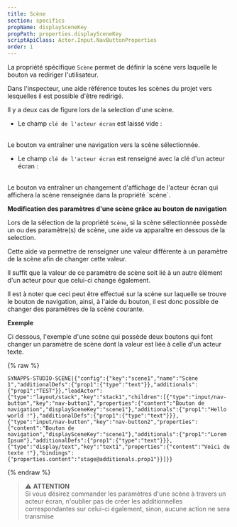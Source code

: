```yaml
---
title: Scène
section: specifics
propName: displaySceneKey
propPath: properties.displaySceneKey
scriptApiClass: Actor.Input.NavButtonProperties
order: 1
---
```

La propriété spécifique `Scène` permet de définir la scène vers laquelle le bouton va rediriger l'utilisateur.

Dans l'inspecteur, une aide référence toutes les scènes du projet vers lesquelles il est possible d'être redirigé.

Il y a deux cas de figure lors de la selection d'une scène.

- Le champ `clé de l'acteur écran` est laissé vide :
<br>
Le bouton va entraîner une navigation vers la scène sélectionnée.

- Le champ `clé de l'acteur écran` est renseigné avec la clé d'un acteur écran :
<br>
Le bouton va entraîner un changement d'affichage de l'acteur écran qui affichera la scène renseignée dans la propriété `scène`.

**Modification des paramètres d'une scène grâce au bouton de navigation**

Lors de la sélection de la propriété `Scène`, si la scène sélectionnée possède un ou des paramètre(s) de scène, une aide va apparaître en dessous de la selection.

Cette aide va permettre de renseigner une valeur différente à un paramètre de la scène afin de changer cette valeur.

Il suffit que la valeur de ce paramètre de scène soit lié à un autre élément d'un acteur pour que celui-ci change également.

Il est à noter que ceci peut être effectué sur la scène sur laquelle se trouve le bouton de navigation, ainsi, à l'aide du bouton, il est donc possible de changer des paramètres de la scène courante.

**Exemple**

Ci dessous, l'exemple d'une scène qui possède deux boutons qui font changer un paramètre de scène dont la valeur est liée à celle d'un acteur texte.

{% raw %}
```
SYNAPPS-STUDIO-SCENE|{"config":{"key":"scene1","name":"Scène 1","additionalDefs":{"prop1":{"type":"text"}},"additionals":{"prop1":"TEST"}},"leadActor":{"type":"layout/stack","key":"stack1","children":[{"type":"input/nav-button","key":"nav-button1","properties":{"content":"Bouton de navigation","displaySceneKey":"scene1"},"additionals":{"prop1":"Hello world !"},"additionalDefs":{"prop1":{"type":"text"}}},{"type":"input/nav-button","key":"nav-button2","properties":{"content":"Bouton de navigation","displaySceneKey":"scene1"},"additionals":{"prop1":"Lorem Ipsum"},"additionalDefs":{"prop1":{"type":"text"}}},{"type":"display/text","key":"text1","properties":{"content":"Voici du texte !"},"bindings":{"properties.content":"stage@additionals.prop1"}}]}}
```
{% endraw %}

>⚠️ **ATTENTION**<br>
> Si vous désirez commander les paramètres d'une scène à travers un acteur écran, n'oublier pas de créer les additionnelles correspondantes sur celui-ci également, sinon, aucune action ne sera transmise
